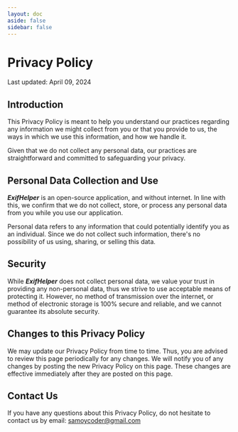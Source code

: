 ```yaml
---
layout: doc
aside: false
sidebar: false
---
```


# Privacy Policy
Last updated: April 09, 2024
## Introduction
This Privacy Policy is meant to help you understand our practices regarding any information we might collect from you or that you provide to us, the ways in which we use this information, and how we handle it.

Given that we do not collect any personal data, our practices are straightforward and committed to safeguarding your privacy.


## Personal Data Collection and Use
***ExifHelper*** is an open-source application, and without internet. In line with this, we confirm that we do not collect, store, or process any personal data from you while you use our application.

Personal data refers to any information that could potentially identify you as an individual. Since we do not collect such information, there's no possibility of us using, sharing, or selling this data.


## Security
While ***ExifHelper*** does not collect personal data, we value your trust in providing any non-personal data, thus we strive to use acceptable means of protecting it. However, no method of transmission over the internet, or method of electronic storage is 100% secure and reliable, and we cannot guarantee its absolute security.


## Changes to this Privacy Policy
We may update our Privacy Policy from time to time. Thus, you are advised to review this page periodically for any changes. We will notify you of any changes by posting the new Privacy Policy on this page. These changes are effective immediately after they are posted on this page.


## Contact Us
If you have any questions about this Privacy Policy, do not hesitate to contact us by email: <samoycoder@gmail.com>